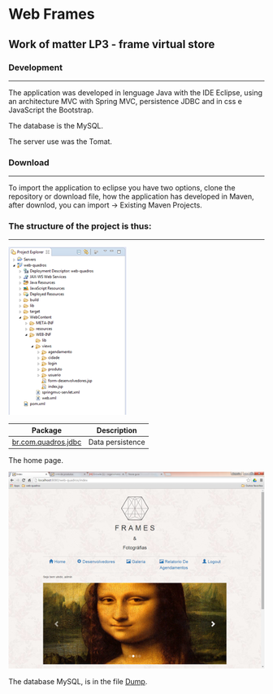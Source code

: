 # Web Frames

## Work of matter LP3 - frame virtual store

### Development
***
The application was developed in lenguage Java with the IDE Eclipse, using an architecture MVC with Spring MVC, persistence JDBC and in css e JavaScript the Bootstrap. 

The database is the MySQL.

The server use was the Tomat.

### Download
***
To import the application to eclipse you have two options, clone the repository or download file, how the application has developed in Maven, after downlod, you can import -> Existing Maven Projects.

### The structure of the project is thus:
***
![web frame structure](img/wq-structure.png)

Package | Description
------------|------------
[br.com.quadros.jdbc](src/br/com/quadros/jdbc)| Data persistence

The home page.

![web frame index](img/wq-index.png)


The database MySQL, is in the file [Dump](database/Dump20170216.sql).
